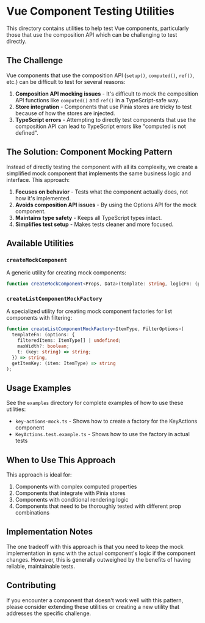 # Vue Component Testing Utilities

This directory contains utilities to help test Vue components, particularly those that use the composition API which can be challenging to test directly.

## The Challenge

Vue components that use the composition API (`setup()`, `computed()`, `ref()`, etc.) can be difficult to test for several reasons:

1. **Composition API mocking issues** - It's difficult to mock the composition API functions like `computed()` and `ref()` in a TypeScript-safe way.
2. **Store integration** - Components that use Pinia stores are tricky to test because of how the stores are injected.
3. **TypeScript errors** - Attempting to directly test components that use the composition API can lead to TypeScript errors like "computed is not defined".

## The Solution: Component Mocking Pattern

Instead of directly testing the component with all its complexity, we create a simplified mock component that implements the same business logic and interface. This approach:

1. **Focuses on behavior** - Tests what the component actually does, not how it's implemented.
2. **Avoids composition API issues** - By using the Options API for the mock component.
3. **Maintains type safety** - Keeps all TypeScript types intact.
4. **Simplifies test setup** - Makes tests cleaner and more focused.

## Available Utilities

### `createMockComponent`

A generic utility for creating mock components:

```typescript
function createMockComponent<Props, Data>(template: string, logicFn: (props: Props) => Data);
```

### `createListComponentMockFactory`

A specialized utility for creating mock component factories for list components with filtering:

```typescript
function createListComponentMockFactory<ItemType, FilterOptions>(
  templateFn: (options: {
    filteredItems: ItemType[] | undefined;
    maxWidth?: boolean;
    t: (key: string) => string;
  }) => string,
  getItemKey: (item: ItemType) => string
);
```

## Usage Examples

See the `examples` directory for complete examples of how to use these utilities:

- `key-actions-mock.ts` - Shows how to create a factory for the KeyActions component
- `KeyActions.test.example.ts` - Shows how to use the factory in actual tests

## When to Use This Approach

This approach is ideal for:

1. Components with complex computed properties
2. Components that integrate with Pinia stores
3. Components with conditional rendering logic
4. Components that need to be thoroughly tested with different prop combinations

## Implementation Notes

The one tradeoff with this approach is that you need to keep the mock implementation in sync with the actual component's logic if the component changes. However, this is generally outweighed by the benefits of having reliable, maintainable tests.

## Contributing

If you encounter a component that doesn't work well with this pattern, please consider extending these utilities or creating a new utility that addresses the specific challenge.
